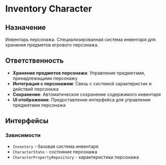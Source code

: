 # Inventory Character

## Назначение
Инвентарь персонажа. Специализированная система инвентаря для хранения предметов игрового персонажа.

## Ответственность
- **Хранение предметов персонажа**: Управление предметами, принадлежащими персонажу
- **Интеграция с персонажем**: Связь с системой характеристик и действий персонажа
- **Сохранение**: Автоматическое сохранение содержимого инвентаря
- **UI отображение**: Предоставление интерфейса для управления предметами персонажа

## Интерфейсы

### Зависимости
- `Inventory` - базовая система инвентаря
- `CharacterState` - состояние персонажа
- `CharacterPropertyRepository` - характеристики персонажа 